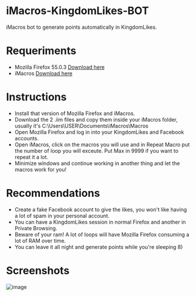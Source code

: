 # iMacros-KingdomLikes-BOT
iMacros bot to generate points automatically in KingdomLikes.

# Requeriments
- Mozilla Firefox 55.0.3 [Download here](https://www.mozilla.org/firefox/download/thanks/)
- iMacros [Download here](https://addons.mozilla.org/es/firefox/addon/imacros-for-firefox/)

# Instructions
- Install that version of Mozilla Firefox and iMacros.
- Download the 2 .iim files and copy them inside your iMacros folder, usually it's C:\Users\USER\Documents\iMacros\Macros
- Open Mozilla Firefox and log in into your KingdomLikes and Facebook accounts. 
- Open iMacros, click on the macros you will use and in Repeat Macro put the number of loop you will exceute. Put Max in 9999 if you want to repeat it a lot.
- Minimize windows and continue working in another thing and let the macros work for you!

# Recommendations
- Create a fake Facebook account to give the likes, you won't like having a lot of spam in your personal account.
- You can have a KingdomLikes session in normal Firefox and another in Private Browsing.
- Beware of your ram! A lot of loops will have Mozilla Firefox consuming a lot of RAM over time.
- You can leave it all night and generate points while you're sleeping 8)

# Screenshots

![image](https://user-images.githubusercontent.com/26560118/41937173-e02fbd96-794c-11e8-91c3-1eb3b9f872e9.png)
